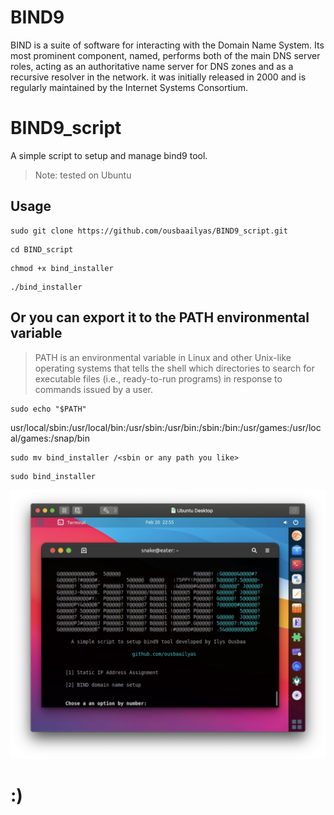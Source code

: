 # BIND9

BIND is a suite of software for interacting with the Domain Name System. Its most prominent component, named, performs both of the main DNS server roles, acting as an authoritative name server for DNS zones and as a recursive resolver in the network.
it was initially released in 2000 and is regularly maintained by the Internet Systems Consortium.

# BIND9_script
A simple script to setup and manage bind9 tool.
> Note: tested on Ubuntu

## Usage 
```
sudo git clone https://github.com/ousbaailyas/BIND9_script.git
```
```
cd BIND_script
```
```
chmod +x bind_installer
```
```
./bind_installer
```
## Or you can export it to the PATH environmental variable

> PATH is an environmental variable in Linux and other Unix-like operating systems that tells the shell which directories to search for executable files (i.e., ready-to-run programs) in response to commands issued by a user.

```
sudo echo "$PATH"
```
usr/local/sbin:/usr/local/bin:/usr/sbin:/usr/bin:/sbin:/bin:/usr/games:/usr/local/games:/snap/bin

```
sudo mv bind_installer /<sbin or any path you like>
```
```
sudo bind_installer
```

![alt text](https://github.com/ousbaailyas/BIND9_script/blob/master/Screen%20Shot%202022-02-20%20at%2010.55.51%20PM.png)

# :)
